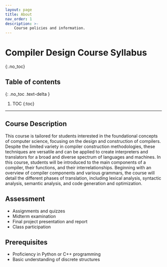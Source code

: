 ```yaml
---
layout: page
title: About
nav_order: 1
description: >-
    Course policies and information.
---
```


# Compiler Design Course Syllabus
{:.no_toc}

## Table of contents
{: .no_toc .text-delta }

1. TOC
{:toc}

---

## Course Description
This course is tailored for students interested in the foundational concepts of computer science, focusing on the design and construction of compilers. Despite the limited variety in compiler construction methodologies, these techniques are versatile and can be applied to create interpreters and translators for a broad and diverse spectrum of languages and machines. In this course, students will be introduced to the main components of a compiler, their functions, and their interrelationships. Beginning with an overview of compiler components and various grammars, the course will detail the different phases of translation, including lexical analysis, syntactic analysis, semantic analysis, and code generation and optimization.

## Assessment
- Assignments and quizzes
- Midterm examination
- Final project presentation and report
- Class participation

## Prerequisites
- Proficiency in Python or C++ programming
- Basic understanding of discrete structures

